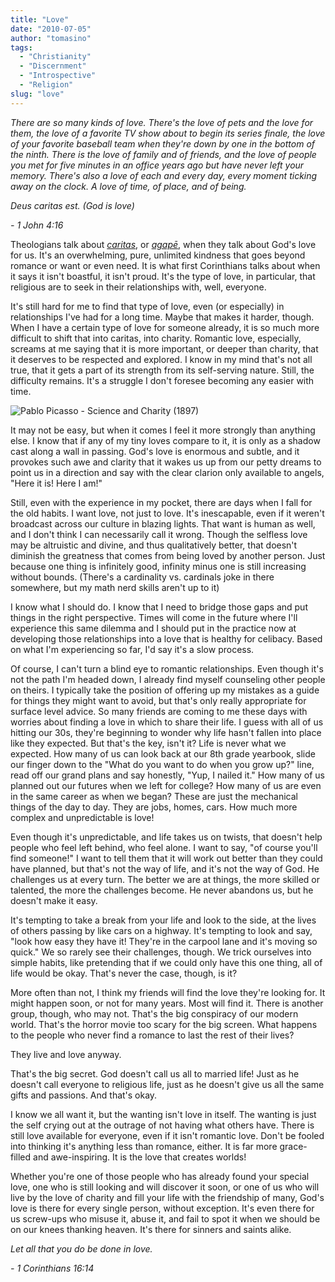 ```yaml
---
title: "Love"
date: "2010-07-05"
author: "tomasino"
tags:
  - "Christianity"
  - "Discernment"
  - "Introspective"
  - "Religion"
slug: "love"
---
```


*There are so many kinds of love. There's the love of pets and the love
for them, the love of a favorite TV show about to begin its series
finale, the love of your favorite baseball team when they're down by one
in the bottom of the ninth. There is the love of family and of friends,
and the love of people you met for five minutes in an office years ago
but have never left your memory. There's also a love of each and every
day, every moment ticking away on the clock. A love of time, of place,
and of being.*

*Deus caritas est. (God is love)*

*- 1 John 4:16*

Theologians talk about <span
style="font-style: italic;">[caritas][]</span>, or <span
style="font-style: italic;">[agapē][]</span>, when they talk about God's
love for us. It's an overwhelming, pure, unlimited kindness that goes
beyond romance or want or even need. It is what first Corinthians talks
about when it says it isn't boastful, it isn't proud. It's the type of
love, in particular, that religious are to seek in their relationships
with, well, everyone.

It's still hard for me to find that type of love, even (or especially)
in relationships I've had for a long time. Maybe that makes it harder,
though. When I have a certain type of love for someone already, it is so
much more difficult to shift that into caritas, into charity. Romantic
love, especially, screams at me saying that it is more important, or
deeper than charity, that it deserves to be respected and explored. I
know in my mind that's not all true, that it gets a part of its strength
from its self-serving nature. Still, the difficulty remains. It's a
struggle I don't foresee becoming any easier with time.

![ Pablo Picasso - Science and Charity (1897)](https://blog.tomasino.org/images/science-and-charity.jpg)

It may not be easy, but when it comes I feel it more strongly than
anything else. I know that if any of my tiny loves compare to it, it is
only as a shadow cast along a wall in passing. God's love is enormous
and subtle, and it provokes such awe and clarity that it wakes us up
from our petty dreams to point us in a direction and say with the clear
clarion only available to angels, "Here it is! Here I am!"

Still, even with the experience in my pocket, there are days when I fall
for the old habits. I want love, not just to love. It's inescapable,
even if it weren't broadcast across our culture in blazing lights. That
want is human as well, and I don't think I can necessarily call it
wrong. Though the selfless love may be altruistic and divine, and thus
qualitatively better, that doesn't diminish the greatness that comes
from being loved by another person. Just because one thing is infinitely
good, infinity minus one is still increasing without bounds. (There's a
cardinality vs. cardinals joke in there somewhere, but my math nerd
skills aren't up to it)

I know what I should do. I know that I need to bridge those gaps and put
things in the right perspective. Times will come in the future where
I'll experience this same dilemma and I should put in the practice now
at developing those relationships into a love that is healthy for
celibacy. Based on what I'm experiencing so far, I'd say it's a slow
process.

Of course, I can't turn a blind eye to romantic relationships. Even
though it's not the path I'm headed down, I already find myself
counseling other people on theirs. I typically take the position of
offering up my mistakes as a guide for things they might want to avoid,
but that's only really appropriate for surface level advice. So many
friends are coming to me these days with worries about finding a love in
which to share their life. I guess with all of us hitting our 30s,
they're beginning to wonder why life hasn't fallen into place like they
expected. But that's the key, isn't it? Life is never what we expected.
How many of us can look back at our 8th grade yearbook, slide our finger
down to the "What do you want to do when you grow up?" line, read off
our grand plans and say honestly, "Yup, I nailed it." How many of us
planned out our futures when we left for college? How many of us are
even in the same career as when we began? These are just the mechanical
things of the day to day. They are jobs, homes, cars. How much more
complex and unpredictable is love!

Even though it's unpredictable, and life takes us on twists, that
doesn't help people who feel left behind, who feel alone. I want to say,
"of course you'll find someone!" I want to tell them that it will work
out better than they could have planned, but that's not the way of life,
and it's not the way of God. He challenges us at every turn. The better
we are at things, the more skilled or talented, the more the challenges
become. He never abandons us, but he doesn't make it easy.

It's tempting to take a break from your life and look to the side, at
the lives of others passing by like cars on a highway. It's tempting to
look and say, "look how easy they have it! They're in the carpool lane
and it's moving so quick." We so rarely see their challenges, though. We
trick ourselves into simple habits, like pretending that if we could
only have this one thing, all of life would be okay. That's never the
case, though, is it?

More often than not, I think my friends will find the love they're
looking for. It might happen soon, or not for many years. Most will find
it. There is another group, though, who may not. That's the big
conspiracy of our modern world. That's the horror movie too scary for
the big screen. What happens to the people who never find a romance to
last the rest of their lives?

They live and love anyway.

That's the big secret. God doesn't call us all to married life! Just as
he doesn't call everyone to religious life, just as he doesn't give us
all the same gifts and passions. And that's okay.

I know we all want it, but the wanting isn't love in itself. The wanting
is just the self crying out at the outrage of not having what others
have. There is still love available for everyone, even if it isn't
romantic love. Don't be fooled into thinking it's anything less than
romance, either. It is far more grace-filled and awe-inspiring. It is
the love that creates worlds!

Whether you're one of those people who has already found your special
love, one who is still looking and will discover it soon, or one of us
who will live by the love of charity and fill your life with the
friendship of many, God's love is there for every single person, without
exception. It's even there for us screw-ups who misuse it, abuse it, and
fail to spot it when we should be on our knees thanking heaven. It's
there for sinners and saints alike.

*Let all that you do be done in love.*

*- 1 Corinthians 16:14*

  [caritas]: https://en.wikipedia.org/wiki/Charity_(virtue)
  [agapē]: https://en.wikipedia.org/wiki/Agap%C4%93
